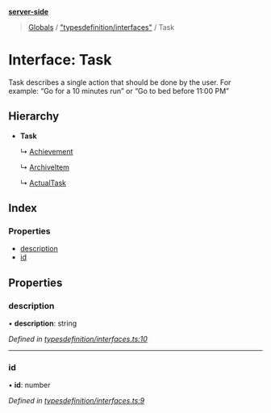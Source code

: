 **[server-side](../README.md)**

> [Globals](../globals.md) / ["typesdefinition/interfaces"](../modules/_typesdefinition_interfaces_.md) / Task

# Interface: Task

Task describes a single action
that should be done by the user. For example: “Go for a 10
minutes run” or “Go to bed before 11:00 PM”

## Hierarchy

- **Task**

  ↳ [Achievement](_typesdefinition_interfaces_.achievement.md)

  ↳ [ArchiveItem](_typesdefinition_interfaces_.archiveitem.md)

  ↳ [ActualTask](_typesdefinition_interfaces_.actualtask.md)

## Index

### Properties

- [description](_typesdefinition_interfaces_.task.md#description)
- [id](_typesdefinition_interfaces_.task.md#id)

## Properties

### description

• **description**: string

_Defined in [typesdefinition/interfaces.ts:10](https://github.com/plaskontaras/jsmp/blob/e118664/server/src/typesdefinition/interfaces.ts#L10)_

---

### id

• **id**: number

_Defined in [typesdefinition/interfaces.ts:9](https://github.com/plaskontaras/jsmp/blob/e118664/server/src/typesdefinition/interfaces.ts#L9)_
